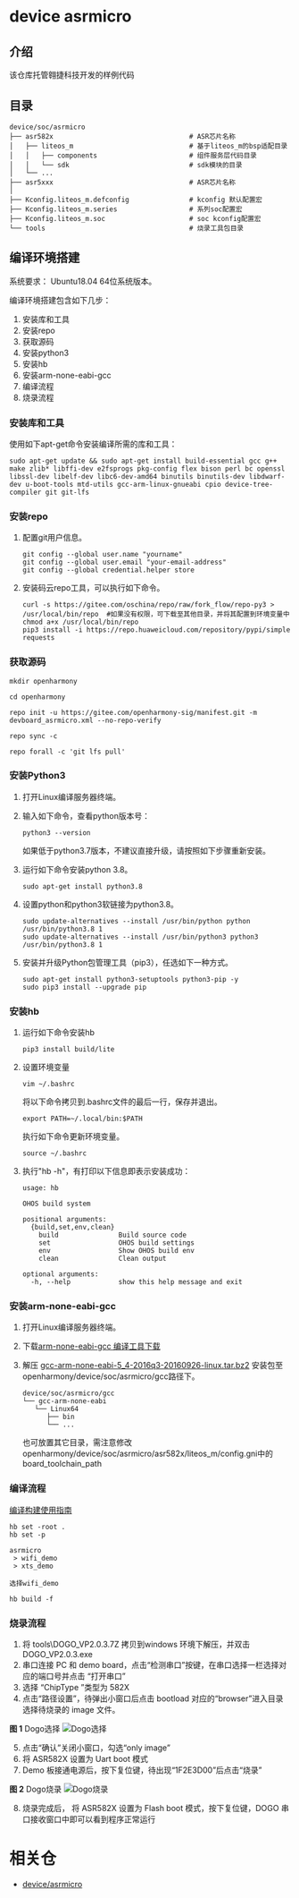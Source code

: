 # device asrmicro
## 介绍

该仓库托管翱捷科技开发的样例代码

## 目录
```
device/soc/asrmicro
├── asr582x                                  # ASR芯片名称
│   ├── liteos_m                             # 基于liteos_m的bsp适配目录
│   │   ├── components                       # 组件服务层代码目录
│   │   └── sdk                              # sdk模块的目录
│   └── ...
├── asr5xxx                                  # ASR芯片名称
│
├── Kconfig.liteos_m.defconfig               # kconfig 默认配置宏
├── Kconfig.liteos_m.series                  # 系列soc配置宏
├── Kconfig.liteos_m.soc                     # soc kconfig配置宏
└── tools                                    # 烧录工具包目录
```
## 编译环境搭建

系统要求： Ubuntu18.04 64位系统版本。

编译环境搭建包含如下几步：

1. 安装库和工具
2. 安装repo
3. 获取源码
4. 安装python3
5. 安装hb
6. 安装arm-none-eabi-gcc
7. 编译流程
8. 烧录流程

### 安装库和工具

使用如下apt-get命令安装编译所需的库和工具：
```
sudo apt-get update && sudo apt-get install build-essential gcc g++ make zlib* libffi-dev e2fsprogs pkg-config flex bison perl bc openssl libssl-dev libelf-dev libc6-dev-amd64 binutils binutils-dev libdwarf-dev u-boot-tools mtd-utils gcc-arm-linux-gnueabi cpio device-tree-compiler git git-lfs
```
### 安装repo
1.  配置git用户信息。

    ```
    git config --global user.name "yourname"
    git config --global user.email "your-email-address"
    git config --global credential.helper store
    ```

2.  安装码云repo工具，可以执行如下命令。

    ```
    curl -s https://gitee.com/oschina/repo/raw/fork_flow/repo-py3 > /usr/local/bin/repo  #如果没有权限，可下载至其他目录，并将其配置到环境变量中
    chmod a+x /usr/local/bin/repo
    pip3 install -i https://repo.huaweicloud.com/repository/pypi/simple requests
    ```

### 获取源码

```shell
mkdir openharmony

cd openharmony

repo init -u https://gitee.com/openharmony-sig/manifest.git -m devboard_asrmicro.xml --no-repo-verify

repo sync -c

repo forall -c 'git lfs pull'
```

### 安装Python3

1. 打开Linux编译服务器终端。
2. 输入如下命令，查看python版本号：

   ```
   python3 --version
   ```

   如果低于python3.7版本，不建议直接升级，请按照如下步骤重新安装。

3. 运行如下命令安装python 3.8。

   ```
   sudo apt-get install python3.8
   ```
4. 设置python和python3软链接为python3.8。
   ```
   sudo update-alternatives --install /usr/bin/python python /usr/bin/python3.8 1
   sudo update-alternatives --install /usr/bin/python3 python3 /usr/bin/python3.8 1
   ```
5. 安装并升级Python包管理工具（pip3），任选如下一种方式。

     ```
     sudo apt-get install python3-setuptools python3-pip -y
     sudo pip3 install --upgrade pip
     ```

### 安装hb

1. 运行如下命令安装hb

   ```
   pip3 install build/lite
   ```
2. 设置环境变量

   ```
   vim ~/.bashrc
   ```

   将以下命令拷贝到.bashrc文件的最后一行，保存并退出。

   ```
   export PATH=~/.local/bin:$PATH
   ```

   执行如下命令更新环境变量。

   ```
   source ~/.bashrc
   ```
3. 执行"hb -h"，有打印以下信息即表示安装成功：

   ```
   usage: hb

   OHOS build system

   positional arguments:
     {build,set,env,clean}
       build               Build source code
       set                 OHOS build settings
       env                 Show OHOS build env
       clean               Clean output

   optional arguments:
     -h, --help            show this help message and exit
   ```

### 安装arm-none-eabi-gcc

1. 打开Linux编译服务器终端。
2. 下载[arm-none-eabi-gcc 编译工具下载](https://armkeil.blob.core.windows.net/developer//sitecore/shell/-/media/Files/downloads/gnu-rm/5_4-2016q3/gcc-arm-none-eabi-5_4-2016q3-20160926-linux,-d-,tar.bz2)


3. 解压 [gcc-arm-none-eabi-5_4-2016q3-20160926-linux.tar.bz2](https://armkeil.blob.core.windows.net/developer//sitecore/shell/-/media/Files/downloads/gnu-rm/5_4-2016q3/gcc-arm-none-eabi-5_4-2016q3-20160926-linux,-d-,tar.bz2) 安装包至 openharmony/device/soc/asrmicro/gcc路径下。

   ```
   device/soc/asrmicro/gcc
   └── gcc-arm-none-eabi
      └── Linux64
         ├── bin
         └── ...
   ```
   也可放置其它目录，需注意修改 openharmony/device/soc/asrmicro/asr582x/liteos_m/config.gni中的 board_toolchain_path

### 编译流程

[编译构建使用指南](https://gitee.com/openharmony/docs/blob/master/zh-cn/device-dev/subsystems/subsys-build-mini-lite.md)

```shell
hb set -root .
hb set -p

asrmicro
 > wifi_demo
 > xts_demo

选择wifi_demo

hb build -f
```

### 烧录流程

1. 将 tools\DOGO_VP2.0.3.7Z 拷贝到windows 环境下解压，并双击 DOGO_VP2.0.3.exe
2. 串口连接 PC 和 demo board，点击“检测串口”按键，在串口选择一栏选择对应的端口号并点击 “打开串口”
3. 选择 “ChipType ”类型为 582X
4. 点击“路径设置”，待弹出小窗口后点击 bootload 对应的“browser”进入目录选择待烧录的
image 文件。

**图 1**  Dogo选择 
![](tools/figure/dogo1.png "Dogo选择")

5. 点击“确认”关闭小窗口，勾选“only image”
6. 将 ASR582X 设置为 Uart boot 模式
7. Demo 板接通电源后，按下复位键，待出现“1F2E3D00”后点击“烧录”

**图 2**  Dogo烧录
![](tools/figure/dogo2.png "Dogo烧录")

8. 烧录完成后， 将 ASR582X 设置为 Flash boot 模式，按下复位键，DOGO 串口接收窗口中即可以看到程序正常运行

# 相关仓

* [device/asrmicro](https://gitee.com/openharmony-sig/device_asrmicro)
